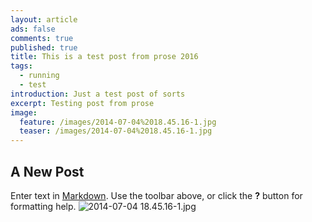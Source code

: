 ```yaml
---
layout: article
ads: false
comments: true
published: true
title: This is a test post from prose 2016
tags:
  - running
  - test
introduction: Just a test post of sorts
excerpt: Testing post from prose
image:
  feature: /images/2014-07-04%2018.45.16-1.jpg
  teaser: /images/2014-07-04%2018.45.16-1.jpg
---
```

## A New Post

Enter text in [Markdown](http://daringfireball.net/projects/markdown/). Use the toolbar above, or click the **?** button for formatting help.
![2014-07-04 18.45.16-1.jpg]({{site.baseurl}}/images/2014-07-04%2018.45.16-1.jpg)